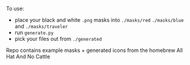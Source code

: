 To use:

- place your black and white `.png` masks into `./masks/red` `./masks/blue` and `./masks/traveler`
- run `generate.py`
- pick your files out from `./generated`

Repo contains example masks + generated icons from the homebrew All Hat And No Cattle 
